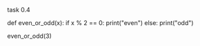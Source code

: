 task 0.4

def even_or_odd(x):
    if x % 2 == 0:
        print("even")
    else:
        print("odd")

even_or_odd(3)   
